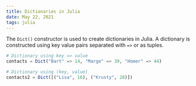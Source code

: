 ```yaml
---
title: Dictionaries in Julia
date: May 22, 2021
tags: julia
---
```


The `Dict()` constructor is used to create dictionaries in Julia. A dictionary is constructed using key value pairs separated with `=>` or as tuples.

```julia
# Dictionary using key => value
contacts = Dict("Bart" => 14, "Marge" => 39, "Homer" => 44)

# Dictionary using (key, value)
contacts2 = Dict([("Lisa", 16), ("Krusty", 28)])
```
